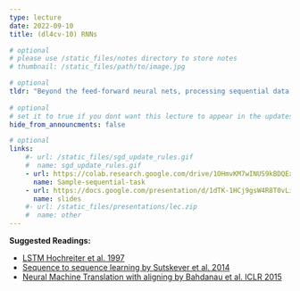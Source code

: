 ```yaml
---
type: lecture
date: 2022-09-10
title: (dl4cv-10) RNNs

# optional
# please use /static_files/notes directory to store notes
# thumbnail: /static_files/path/to/image.jpg 

# optional
tldr: "Beyond the feed-forward neural nets, processing sequential data!"
  
# optional
# set it to true if you dont want this lecture to appear in the updates section
hide_from_announcments: false

# optional
links: 
    #- url: /static_files/sgd_update_rules.gif
    #  name: sgd_update_rules.gif
    - url: https://colab.research.google.com/drive/1OHmvKM7wINUS9kBDQExY_oDKK4AX-wgN?usp=sharing
      name: Sample-sequential-task
    - url: https://docs.google.com/presentation/d/1dTK-1HCj9gsW4R8T0vLisckF44GUET-gg02uaRDaT44/edit?usp=sharing
      name: slides
    #- url: /static_files/presentations/lec.zip
    #  name: other
---
```

**Suggested Readings:**

- [LSTM Hochreiter et al. 1997](http://www.bioinf.jku.at/publications/older/2604.pdf)
- [Sequence to sequence learning by Sutskever et al. 2014](https://arxiv.org/abs/1409.3215)
- [Neural Machine Translation with aligning by Bahdanau et al. ICLR 2015](https://arxiv.org/abs/1409.0473)
